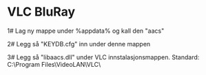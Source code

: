 # VLC BluRay



1#	Lag ny mappe under %appdata% og kall den "aacs"

2#	Legg så "KEYDB.cfg" inn under denne mappen

3#	Legg så "libaacs.dll" under VLC innstalasjonsmappen. Standard: C:\Program Files\VideoLAN\VLC\